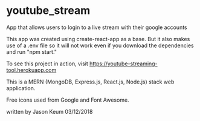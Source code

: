 # youtube_stream
App that allows users to login to a live stream with their google accounts

This app was created using create-react-app as a base. But it also makes use of a .env file
so it will not work even if you download the dependencies and run "npm start."

To see this project in action, visit https://youtube-streaming-tool.herokuapp.com

This is a MERN (MongoDB, Express.js, React.js, Node.js) stack web application.

Free icons used from Google and Font Awesome.



written by Jason Keum 03/12/2018